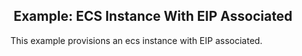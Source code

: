 ##  Example: ECS Instance With EIP Associated

This example provisions an ecs instance with EIP associated.
